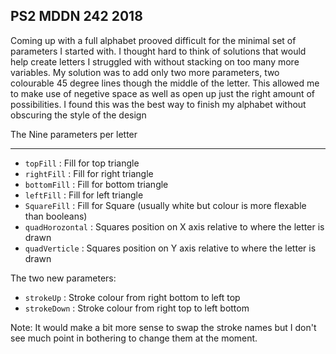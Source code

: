 ## PS2 MDDN 242 2018

Coming up with a full alphabet prooved difficult for the minimal set of parameters I started with. I thought hard to think of solutions that would help create letters I struggled with without stacking on too many more variables. My solution was to add only two more parameters, two colourable 45 degree lines though the middle of the letter. This allowed me to make use of negetive space as well as open up just the right amount of possibilities. I found this was the best way to finish my alphabet without obscuring the style of the design

The Nine parameters per letter
_______________________________

* `topFill` : Fill for top triangle
* `rightFill` : Fill for right triangle
* `bottomFill` : Fill for bottom triangle
* `leftFill` : Fill for left triangle
* `SquareFill` : Fill for Square (usually white but colour is more flexable than booleans)
* `quadHorozontal` : Squares position on X axis relative to where the letter is drawn
* `quadVerticle` : Squares position on Y axis relative to where the letter is drawn

The two new parameters:
* `strokeUp` : Stroke colour from right bottom to left top
* `strokeDown` : Stroke colour from right top to left bottom

Note: It would make a bit more sense to swap the stroke names but I don't see much point in bothering to change them at the moment.